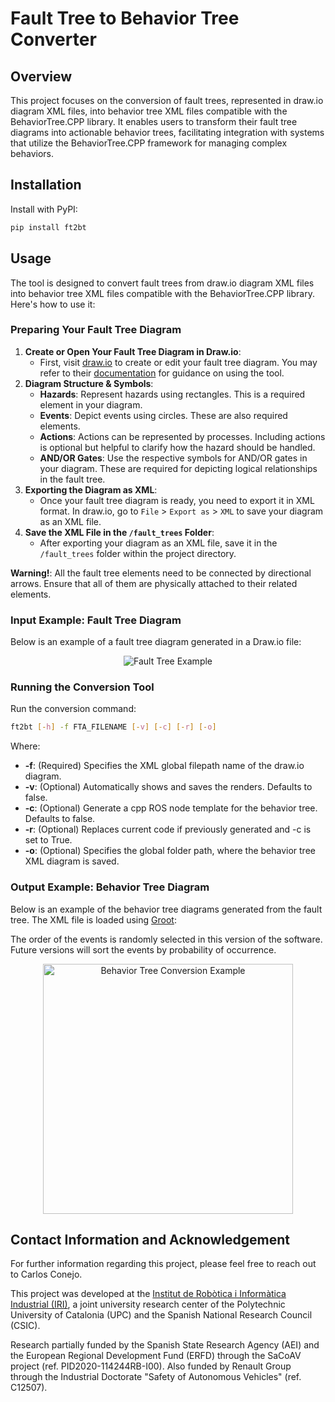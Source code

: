 # Fault Tree to Behavior Tree Converter

## Overview

This project focuses on the conversion of fault trees, represented in draw.io diagram XML files, into behavior tree XML files compatible with the BehaviorTree.CPP library. It enables users to transform their fault tree diagrams into actionable behavior trees, facilitating integration with systems that utilize the BehaviorTree.CPP framework for managing complex behaviors.

## Installation

Install with PyPI:

```bash
pip install ft2bt
```

## Usage

The tool is designed to convert fault trees from draw.io diagram XML files into behavior tree XML files compatible with the BehaviorTree.CPP library. Here's how to use it:

### Preparing Your Fault Tree Diagram

1. **Create or Open Your Fault Tree Diagram in Draw.io**:
    * First, visit [draw.io](https://draw.io/) to create or edit your fault tree diagram. You may refer to their [documentation](https://www.drawio.com/doc/) for guidance on using the tool.
2. **Diagram Structure & Symbols**:
    * **Hazards**: Represent hazards using rectangles. This is a required element in your diagram.
    * **Events**: Depict events using circles. These are also required elements.
    * **Actions**: Actions can be represented by processes. Including actions is optional but helpful to clarify how the hazard should be handled.
    * **AND/OR Gates**: Use the respective symbols for AND/OR gates in your diagram. These are required for depicting logical relationships in the fault tree.
3. **Exporting the Diagram as XML**:
    * Once your fault tree diagram is ready, you need to export it in XML format. In draw.io, go to `File` > `Export as` > `XML` to save your diagram as an XML file.
4. **Save the XML File in the `/fault_trees` Folder**:
    * After exporting your diagram as an XML file, save it in the `/fault_trees` folder within the project directory.

**Warning!**: All the fault tree elements need to be connected by directional arrows. Ensure that all of them are physically attached to their related elements.

### Input Example: Fault Tree Diagram

Below is an example of a fault tree diagram generated in a Draw.io file:

<p align="center">
  <img src="ft2bt/test/fault_trees/fta_example.png" alt="Fault Tree Example">
</p>

### Running the Conversion Tool

Run the conversion command:

```bash
ft2bt [-h] -f FTA_FILENAME [-v] [-c] [-r] [-o]
```

Where:

* **-f**: (Required) Specifies the XML global filepath name of the draw.io diagram.
* **-v**: (Optional) Automatically shows and saves the renders. Defaults to false.
* **-c**: (Optional) Generate a cpp ROS node template for the behavior tree. Defaults to false.
* **-r**: (Optional) Replaces current code if previously generated and -c is set to True.
* **-o**: (Optional) Specifies the global folder path, where the behavior tree XML diagram is saved.

### Output Example: Behavior Tree Diagram

Below is an example of the behavior tree diagrams generated from the fault tree. The XML file is loaded using [Groot](https://github.com/BehaviorTree/Groot):

The order of the events is randomly selected in this version of the software. Future versions will sort the events by probability of occurrence.

<p align="center">
  <img src="ft2bt/test/behavior_trees/render/BT_hz_01.svg" alt="Behavior Tree Conversion Example" height="400"> <!-- or you can set the height instead -->
</p>

## Contact Information and Acknowledgement

For further information regarding this project, please feel free to reach out to Carlos Conejo.

This project was developed at the [Institut de Robòtica i Informàtica Industrial (IRI)](https://www.iri.upc.edu/), a joint university research center of the Polytechnic University of Catalonia (UPC) and the Spanish National Research Council (CSIC).

Research partially funded by the Spanish State Research Agency (AEI) and the European Regional Development Fund (ERFD) through the SaCoAV project (ref. PID2020-114244RB-I00). Also funded by Renault Group through the Industrial Doctorate "Safety of Autonomous Vehicles" (ref. C12507).
